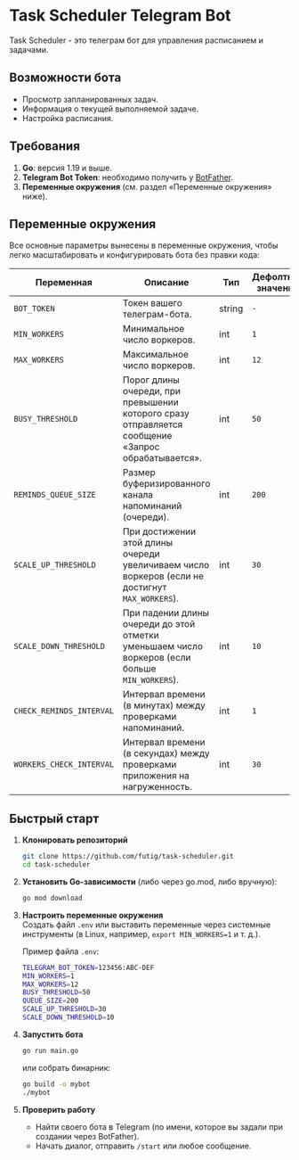 # Task Scheduler Telegram Bot

Task Scheduler - это телеграм бот для управления расписанием и задачами. 

## Возможности бота

- Просмотр запланированных задач.
- Информация о текущей выполняемой задаче.
- Настройка расписания.

## Требования

1. **Go**: версия 1.19 и выше.
2. **Telegram Bot Token**: необходимо получить у [BotFather](https://t.me/BotFather).
3. **Переменные окружения** (см. раздел «Переменные окружения» ниже).

## Переменные окружения

Все основные параметры вынесены в переменные окружения, чтобы легко масштабировать и конфигурировать бота без правки кода:

| Переменная              | Описание                                                                                         | Тип   | Дефолтное значение      |
|-------------------------|--------------------------------------------------------------------------------------------------|-------|-------------|
| `BOT_TOKEN`    | Токен вашего телеграм-бота.                                                                      | string| `-`|
| `MIN_WORKERS`           | Минимальное число воркеров.                                                                      | int   | `1`         |
| `MAX_WORKERS`           | Максимальное число воркеров.                                                                     | int   | `12`        |
| `BUSY_THRESHOLD`        | Порог длины очереди, при превышении которого сразу отправляется сообщение «Запрос обрабатывается».| int   | `50`        |
| `REMINDS_QUEUE_SIZE`            | Размер буферизированного канала напоминаний (очереди).                                                 | int   | `200`       |
| `SCALE_UP_THRESHOLD`    | При достижении этой длины очереди увеличиваем число воркеров (если не достигнут `MAX_WORKERS`).   | int   | `30`        |
| `SCALE_DOWN_THRESHOLD`  | При падении длины очереди до этой отметки уменьшаем число воркеров (если больше `MIN_WORKERS`).   | int   | `10`        |
| `CHECK_REMINDS_INTERVAL`  | Интервал времени (в минутах) между проверками напоминаний.   | int   | `1`        |
| `WORKERS_CHECK_INTERVAL`  | Интервал времени (в секундах) между проверками приложения на нагруженность.   | int   | `30`        |

## Быстрый старт

1. **Клонировать репозиторий**  
   ```bash
   git clone https://github.com/futig/task-scheduler.git
   cd task-scheduler
   ```

2. **Установить Go-зависимости** (либо через go.mod, либо вручную):  
   ```bash
   go mod download
   ```

3. **Настроить переменные окружения**  
   Создать файл `.env` или выставить переменные через системные инструменты (в Linux, например, `export MIN_WORKERS=1` и т. д.).  

   Пример файла `.env`:
   ```bash
   TELEGRAM_BOT_TOKEN=123456:ABC-DEF
   MIN_WORKERS=1
   MAX_WORKERS=12
   BUSY_THRESHOLD=50
   QUEUE_SIZE=200
   SCALE_UP_THRESHOLD=30
   SCALE_DOWN_THRESHOLD=10
   ```

4. **Запустить бота**  
   ```bash
   go run main.go
   ```
   или собрать бинарник:
   ```bash
   go build -o mybot
   ./mybot
   ```

5. **Проверить работу**  
   - Найти своего бота в Telegram (по имени, которое вы задали при создании через BotFather).
   - Начать диалог, отправить `/start` или любое сообщение.  
